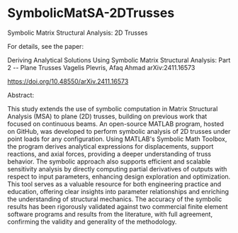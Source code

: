 # SymbolicMatSA-2DTrusses
Symbolic Matrix Structural Analysis: 2D Trusses

For details, see the paper:

Deriving Analytical Solutions Using Symbolic Matrix Structural Analysis: Part 2 -- Plane Trusses
Vagelis Plevris, Afaq Ahmad
arXiv:2411.16573

https://doi.org/10.48550/arXiv.2411.16573

Abstract:

This study extends the use of symbolic computation in Matrix Structural Analysis (MSA) to plane (2D) trusses, building on previous work that focused on continuous beams. An open-source MATLAB program, hosted on GitHub, was developed to perform symbolic analysis of 2D trusses under point loads for any configuration. Using MATLAB's Symbolic Math Toolbox, the program derives analytical expressions for displacements, support reactions, and axial forces, providing a deeper understanding of truss behavior. The symbolic approach also supports efficient and scalable sensitivity analysis by directly computing partial derivatives of outputs with respect to input parameters, enhancing design exploration and optimization. This tool serves as a valuable resource for both engineering practice and education, offering clear insights into parameter relationships and enriching the understanding of structural mechanics. The accuracy of the symbolic results has been rigorously validated against two commercial finite element software programs and results from the literature, with full agreement, confirming the validity and generality of the methodology.

